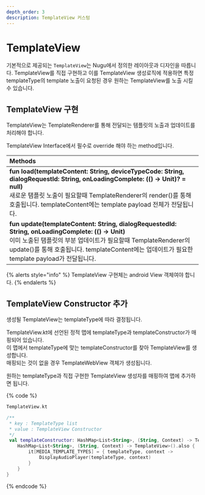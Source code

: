 ```yaml
---
depth_order: 3
description: TemplateView 커스텀
---
```


# TemplateView

기본적으로 제공되는 `TemplateView`는 Nugu에서 정의한 레이아웃과 디자인을 따릅니다. TemplateView를 직접 구현하고 이를 TemplateView 생성로직에 적용하면 특정 templateType의 template 노출이 요청된 경우 원하는 TemplateView를 노출 시킬 수 있습니다.

## TemplateView 구현

TemplateView는 TemplateRenderer를 통해 전달되는 템플릿의 노출과 업데이트를 처리해야 합니다.

TemplateView Interface에서 필수로 override 해야 하는 method입니다.

| Methods                                                                                                                                                                                                                                   |
|:------------------------------------------------------------------------------------------------------------------------------------------------------------------------------------------------------------------------------------------|
| **fun load(templateContent: String, deviceTypeCode: String, dialogRequestId: String, onLoadingComplete: (() -\> Unit)? = null)**<br/>새로운 탬플릿 노출이 필요할때 TemplateRenderer의 render()를 통해 호출됩니다. templateContent에는 template payload 전체가 전달됩니다. |
| **fun update(templateContent: String, dialogRequestedId: String, onLoadingComplete: (() -&gt; Unit)**<br/>이미 노출된 탬플릿의 부분 업데이트가 필요할때 TemplateRenderer의 update()를 통해 호출됩니다. templateContent에는 업데이트가 필요한 template payload가 전달됩니다.            |

{% alerts style="info" %}
TemplateView 구현체는 android View 객체여야 합니다.
{% endalerts %}

## TemplateView Constructor 추가

생성될 TemplateView는 templateType에 따라 결정됩니다.

TemplateView.kt에 선언된 정적 맵에 templateType과 templateConstructor가 매핑되어 있습니다.  
이 맵에서 templateType에 맞는 templateConstructor를 찾아 TemplateView를 생성합니다.  
매핑되는 것이 없을 경우 TemplateWebView 객체가 생성됩니다.

원하는 templateType과 직접 구현한 TemplateView 생성자를 매핑하여 맵에 추가하면 됩니다.

{% code %}
```kotlin
TemplateView.kt

/**
 * key : TemplateType list
 * value : TemplateView Constructor
 */
 val templateConstructor: HashMap<List<String>, (String, Context) -> TemplateView> by lazy {
    HashMap<List<String>, (String, Context) -> TemplateView>().also {
        it[MEDIA_TEMPLATE_TYPES] = { templateType, context ->
            DisplayAudioPlayer(templateType, context)
        }
    }
}
```
{% endcode %}

